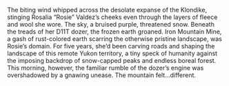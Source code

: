 The biting wind whipped across the desolate expanse of the Klondike, stinging Rosalia “Rosie” Valdez’s cheeks even through the layers of fleece and wool she wore.  The sky, a bruised purple, threatened snow.  Beneath the treads of her D11T dozer, the frozen earth groaned.  Iron Mountain Mine, a gash of rust-colored earth scarring the otherwise pristine landscape, was Rosie’s domain. For five years, she’d been carving roads and shaping the landscape of this remote Yukon territory, a tiny speck of humanity against the imposing backdrop of snow-capped peaks and endless boreal forest. This morning, however, the familiar rumble of the dozer’s engine was overshadowed by a gnawing unease. The mountain felt…different.  
